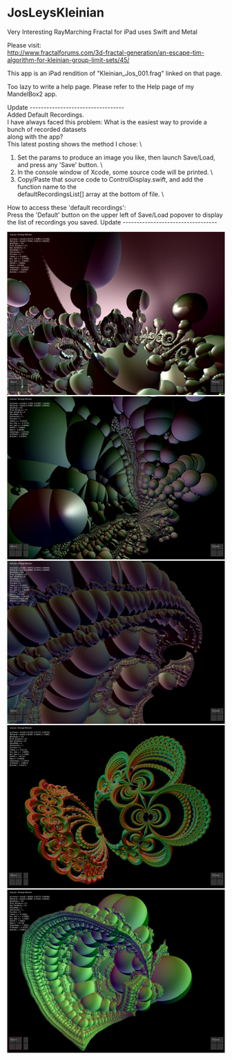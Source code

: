 # JosLeysKleinian
Very Interesting RayMarching Fractal for iPad uses Swift and Metal

Please visit: \
http://www.fractalforums.com/3d-fractal-generation/an-escape-tim-algorithm-for-kleinian-group-limit-sets/45/

This app is an iPad rendition of "Kleinian_Jos_001.frag"  linked on that page.

Too lazy to write a help page.  Please refer to the Help page of my MandelBox2 app.

Update ---------------------------------- \
Added Default Recordings. \
I have always faced this problem: What is the easiest way to provide a bunch of recorded datasets \
along with the app? \
This latest posting shows the method I chose: \
1. Set the params to produce an image you like, then launch Save/Load, and press any 'Save' button. \
2. In the console window of Xcode, some source code will be printed. \
3. Copy/Paste that source code to ControlDisplay.swift, and add the function name to the \
   defaultRecordingsList[] array at the bottom of file. \
   
How to access these 'default recordings': \
Press the 'Default' button on the upper left of Save/Load popover to display the list of recordings you saved.
Update ---------------------------------- 

![Screenshot](screenshot.png)
![Screenshot](screenshot2.png)
![Screenshot](screenshot3.png)
![Screenshot](screenshot4.png)
![Screenshot](screenshot5.png)

 
 
